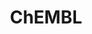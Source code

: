 ---
layout: default
bigquery: https://console.cloud.google.com/bigquery?p=patents-public-data&d=ebi_chembl&page=dataset
citation: '"The ChEMBL database in 2017." Anna Gaulton, Anne Hersey, Michał Nowotka,
  A Patrícia Bento, Jon Chambers, David Mendez, Prudence Mutowo, Francis Atkinson,
  Louisa J Bellis, Elena Cibrián-Uhalte, Mark Davies, Nathan Dedman, Anneli Karlsson,
  María Paula Magariños, John P Overington, George Papadatos, Ines Smit, Andrew R
  Leach Nucleic acids Research (2017) 45 (Database Issue), D945-D954'
contributors: European Bioinformatics Institute
cost: None
description: ChEMBL Data is a manually curated database of small molecules used in
  drug discovery, including information about existing patented drugs.
documentation: 'schema: https://www.ebi.ac.uk/chembl/db_schema


  '
last_edit: Mon, 04 Apr 2022 19:07:30 GMT
location: https://console.cloud.google.com/marketplace/product/google_patents_public_datasets/chembl
maintained_by: EMBL-EBI, an outstation of European Molecular Biology Laboratory
related_publications: '

  ChEMBL: towards direct deposition of bioassay data.


  Mendez D, Gaulton A, Bento AP, Chambers J, De Veij M, Félix E, Magariños MP, Mosquera
  JF, Mutowo P, Nowotka M, Gordillo-Marañón M, Hunter F, Junco L, Mugumbate G, Rodriguez-Lopez
  M, Atkinson F, Bosc N, Radoux CJ, Segura-Cabrera A, Hersey A, Leach AR.


  — Nucleic Acids Res. 2019; 47(D1):D930-D940. doi: 10.1093/nar/gky1075

  '
schema_fields: '[''previous_company'', ''ref_url'', ''uo_units'', ''normal_range_min'',
  ''rtb'', ''title'', ''molfile'', ''relationship_type'', ''pubmed_id'', ''assay_source'',
  ''sei'', ''mesh_id'', ''assay_param_id'', ''parent_molregno'', ''description'',
  ''warning_class'', ''bto_id'', ''creation_date'', ''protein_class_synonym'', ''max_phase_for_ind'',
  ''updated_by'', ''protein_class_desc'', ''active_molregno'', ''abstract'', ''relation'',
  ''met_id'', ''max_phase'', ''warning_country'', ''actsm_id'', ''cl_lincs_id'', ''level5'',
  ''mechanism_comment'', ''substrate_record_id'', ''protein_class_id'', ''activity_count'',
  ''confidence_score'', ''stem_class'', ''acd_most_apka'', ''l3'', ''definition'',
  ''trade_name'', ''l5'', ''formulation_id'', ''met_conversion'', ''domain_name'',
  ''dosage_form'', ''activity_id'', ''volume'', ''drug_substance_flag'', ''mc_target_name'',
  ''binding_site_comment'', ''alert_set_id'', ''year'', ''targcomp_id'', ''pathway_key'',
  ''usan_stem_definition'', ''l1'', ''l7'', ''src_description'', ''assay_class_id'',
  ''efo_id'', ''published_value'', ''met_comment'', ''confidence'', ''num_alerts'',
  ''aidx'', ''active_ingredient'', ''caloha_id'', ''metabolite_record_id'', ''domain_type'',
  ''co_stem_id'', ''selectivity_comment'', ''mec_id'', ''level4'', ''ridx'', ''species_group_flag'',
  ''polymer_flag'', ''compound_key'', ''journal'', ''curation_comment'', ''l2'', ''ddd_comment'',
  ''assay_desc'', ''standard_text_value'', ''compd_id'', ''hbd_lipinski'', ''src_compound_id'',
  ''mecref_id'', ''src_id'', ''l8'', ''clo_id'', ''assay_tax_id'', ''domain_id'',
  ''smarts'', ''component_type'', ''last_active'', ''normal_range_max'', ''db_source'',
  ''action_type'', ''route'', ''topical'', ''ddd_id'', ''parent_id'', ''black_box_warning'',
  ''ddd_units'', ''molregno'', ''patent_no'', ''drugind_id'', ''frac_code'', ''entity_id'',
  ''db_version'', ''company'', ''data_validity_comment'', ''relationship'', ''start_position'',
  ''bao_id'', ''biocomp_id'', ''idx'', ''isoform'', ''usan_substem'', ''canonical_smiles'',
  ''parent_go_id'', ''assay_test_type'', ''organism'', ''molecular_mechanism'', ''standard_type'',
  ''activity_comment'', ''toid'', ''molecule_type'', ''compsyn_id'', ''related_tid'',
  ''accession'', ''disease_efficacy'', ''class_type'', ''chembl_id'', ''class_level'',
  ''stat'', ''orig_description'', ''availability_type'', ''acd_most_bpka'', ''enzyme_tid'',
  ''parameter_type'', ''type'', ''ddd_value'', ''cell_ontology_id'', ''therapeutic_flag'',
  ''standard_inchi_key'', ''downgraded'', ''lle'', ''entity_type'', ''ingredient'',
  ''standard_relation'', ''cx_most_bpka'', ''warning_year'', ''mol_irac_id'', ''warning_description'',
  ''level3'', ''natural_product'', ''assay_type'', ''parameter_value'', ''assay_subcellular_fraction'',
  ''aromatic_rings'', ''pref_name'', ''ro3_pass'', ''full_mwt'', ''short_name'', ''component_id'',
  ''target_type'', ''relationship_desc'', ''first_in_class'', ''qudt_units'', ''end_position'',
  ''tid_fixed'', ''authors'', ''hba'', ''num_ro5_violations'', ''submission_date'',
  ''first_approval'', ''target_desc'', ''helm_notation'', ''predbind_id'', ''mc_tax_id'',
  ''who_extra'', ''bei'', ''level1_description'', ''site_id'', ''assay_organism'',
  ''path'', ''cellosaurus_id'', ''assay_strain'', ''ref_id'', ''bao_format'', ''usan_stem_id'',
  ''mc_organism'', ''mol_hrac_id'', ''standard_flag'', ''parenteral'', ''smid'', ''ap_id'',
  ''cpd_str_alert_id'', ''as_id'', ''withdrawn_country'', ''who_name'', ''tissue_id'',
  ''mutation'', ''prediction_method'', ''drug_record_id'', ''num_lipinski_ro5_violations'',
  ''atc_code'', ''hbd'', ''last_page'', ''standard_value'', ''prod_pat_id'', ''cell_name'',
  ''level4_description'', ''sitecomp_id'', ''doc_type'', ''publication_number'', ''chirality'',
  ''domain_description'', ''indication_class'', ''comp_class_id'', ''comp_go_id'',
  ''nda_type'', ''level2_description'', ''protclasssyn_id'', ''cx_logd'', ''structure_type'',
  ''hrac_code'', ''sequence'', ''ddd_admr'', ''ass_cls_map_id'', ''alert_name'', ''usan_stem'',
  ''standard_inchi'', ''mesh_heading'', ''record_id'', ''cell_description'', ''usan_year'',
  ''src_assay_id'', ''version'', ''text_value'', ''curated_by'', ''assay_tissue'',
  ''l6'', ''patent_id'', ''oc_id'', ''cidx'', ''warning_id'', ''mw_monoisotopic'',
  ''mol_frac_id'', ''name'', ''mc_target_type'', ''molsyn_id'', ''job_id'', ''withdrawn_reason'',
  ''country'', ''drug_product_flag'', ''rgid'', ''irac_class_id'', ''updated_on'',
  ''issue'', ''parent_type'', ''go_id'', ''pathway_id'', ''value'', ''product_id'',
  ''upper_value'', ''assay_id'', ''source_domain_id'', ''tid'', ''withdrawn_class'',
  ''qed_weighted'', ''hba_lipinski'', ''log_id'', ''source'', ''cell_source_tax_id'',
  ''mechanism_of_action'', ''std_act_id'', ''homologue'', ''indref_id'', ''status'',
  ''published_relation'', ''cell_source_tissue'', ''applicant_full_name'', ''mol_atc_id'',
  ''alert_id'', ''syn_type'', ''acd_logp'', ''first_page'', ''molecular_species'',
  ''major_class'', ''res_stem_id'', ''standard_units'', ''chebi_par_id'', ''stem'',
  ''aspect'', ''patent_use_code'', ''subgroup'', ''mw_freebase'', ''uberon_id'', ''component_synonym'',
  ''psa'', ''patent_expire_date'', ''inorganic_flag'', ''published_type'', ''target_mapping'',
  ''heavy_atoms'', ''published_units'', ''src_short_name'', ''assay_category'', ''annotation'',
  ''frac_class_id'', ''innovator_company'', ''standard_upper_value'', ''approval_date'',
  ''ad_type'', ''prodrug'', ''level1'', ''withdrawn_flag'', ''doc_id'', ''units'',
  ''withdrawn_year'', ''pchembl_value'', ''oral'', ''acd_logd'', ''sequence_md5sum'',
  ''l4'', ''research_stem'', ''level2'', ''irac_code'', ''enzyme_name'', ''tbl'',
  ''compound_name'', ''efo_term'', ''hrac_class_id'', ''site_residues'', ''synonyms'',
  ''warning_type'', ''full_molformula'', ''mc_target_accession'', ''assay_cell_type'',
  ''level3_description'', ''priority'', ''label'', ''potential_duplicate'', ''tax_id'',
  ''comments'', ''bao_endpoint'', ''cx_most_apka'', ''cx_logp'', ''metref_id'', ''dosed_ingredient'',
  ''cell_id'', ''ref_type'', ''le'', ''direct_interaction'', ''strength'', ''warnref_id'',
  ''delist_flag'', ''cell_source_organism'', ''result_flag'', ''targrel_id'', ''variant_id'',
  ''site_name'', ''set_name'', ''doi'', ''alogp'']'
shortname: chembl
tags:
- biotechnology
- health
- chemical
- bioinformatics
- medical
terms_of_use: CC BY-SA 3.0
title: ChEMBL
uuid: e232a192-965c-4ec9-904c-155b6dfe56c5
---